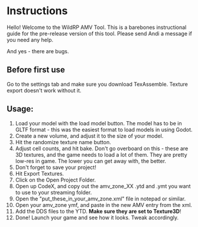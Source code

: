 # Instructions

Hello! Welcome to the WildRP AMV Tool. This is a barebones instructional guide for the pre-release version of this 
tool. Please send Andi a message if you need any help.

And yes - there are bugs.

## Before first use

Go to the settings tab and make sure you download TexAssemble. Texture export doesn't work without it.

## Usage:
1. Load your model with the load model button. The model has to be in GLTF format - this was the easiest format to 
   load models in using Godot.
2. Create a new volume, and adjust it to the size of your model.
3. Hit the randomize texture name button.
4. Adjust cell counts, and hit bake. Don't go overboard on this - these are 3D textures, and the game needs to load 
   a lot of them. They are pretty low-res in game. The lower you can get away with, the better.
5. Don't forget to save your project!
6. Hit Export Textures.
7. Click on the Open Project Folder.
8. Open up CodeX, and copy out the amv_zone_XX .ytd and .ymt you want to use to your streaming folder.
9. Open the "put_these_in_your_amv_zone.xml" file in notepad or similar.
10. Open your amv_zone ymf, and paste in the new AMV entry from the xml.
11. Add the DDS files to the YTD. **Make sure they are set to Texture3D**!
12. Done! Launch your game and see how it looks. Tweak accordingly.